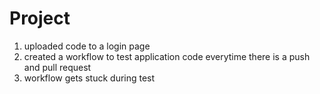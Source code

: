 # Project

1) uploaded code to a login page
2) created a workflow to test application code everytime there is a push and pull request
3) workflow gets stuck during test 
